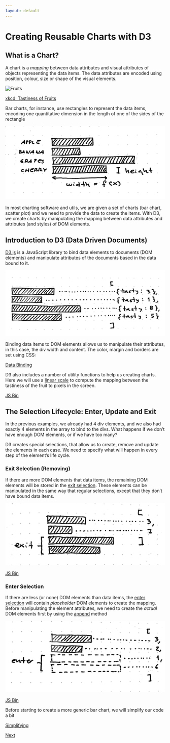 ```yaml
---
layout: default
---
```


# Creating Reusable Charts with D3

## What is a Chart?

A chart is a _mapping_ between data attributes and visual attributes of objects representing the data items. The data attributes are encoded using position, colour, size or shape of the visual elements.


![Fruits](http://imgs.xkcd.com/comics/fuck_grapefruit.png)


[xkcd: Tastiness of Fruits](https://xkcd.com/388/)

Bar charts, for instance, use rectangles to represent the data items, encoding one quantitative dimension in the length of one of the sides of the rectangle

![Bar chart](/images/barchart.jpg)

In most charting software and utils, we are given a set of charts (bar chart, scatter plot) and we need to provide the data to create the items. With D3, we create charts by manipulating the mapping between data attributes and attributes (and styles) of DOM elements.

## Introduction to D3 (Data Driven Documents)

[D3.js](http://www.d3js.org) is a JavaScript library to bind data elements to documents (DOM elements) and manipulate attributes of the documents based in the data bound to it.

![Data Binding](/images/data-binding.jpg)

Binding data items to DOM elements allows us to manipulate their attributes, in this case, the div width and content. The color, margin and borders are set using CSS:

<a class="jsbin-embed" href="http://jsbin.com/wefila/latest/embed?js,output">Data Binding</a>
<script src="http://static.jsbin.com/js/embed.js"></script>

D3 also includes a number of utility functions to help us creating charts. Here we will use a [linear scale](https://github.com/mbostock/d3/wiki/Quantitative-Scales#linear-scales) to compute the mapping between the tastiness of the fruit to pixels in the screen.

<a class="jsbin-embed" href="http://jsbin.com/gepuvi/latest/embed?html,js&height=600px">JS Bin</a>

## The Selection Lifecycle: Enter, Update and Exit

In the previous examples, we already had 4 div elements, and we also had exactly 4 elements in the array to bind to the divs. What happens if we don’t have enough DOM elements, or if we have too many?

D3 creates special selections, that allow us to create, remove and update the elements in each case. We need to specify what will happen in every step of the element’s life cycle.

### Exit Selection (Removing)

If there are more DOM elements that data items, the remaining DOM elements will be stored in the [exit selection](https://github.com/mbostock/d3/wiki/Selections#exit). These elements can be manipulated in the same way that regular selections, except that they don’t have bound data items.

![Exit selection](/images/exit-selection.jpg)

<a class="jsbin-embed" href="http://jsbin.com/wilaja/latest/embed?html,js&height=700px">JS Bin</a>

### Enter Selection

If there are less (or none) DOM elements than data items, the [enter selection](https://github.com/mbostock/d3/wiki/Selections#enter) will contain _placeholder_ DOM elements to create the mapping. Before manipulating the element attributes, we need to create the _actual_ DOM elements first by using the [append](https://github.com/mbostock/d3/wiki/Selections#append) method

![Enter selection](/images/enter-selection.jpg)

<a class="jsbin-embed" href="http://jsbin.com/tosubi/latest/embed?js,output&height=700px">JS Bin</a>

Before starting to create a more generic bar chart, we will simplify our code a bit

<a class="jsbin-embed" href="http://jsbin.com/canawi/latest/embed?html,js&height=900px">Simplifying</a>


[Next](/charting-function.html)
